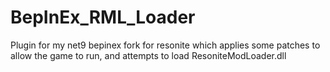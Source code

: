 # BepInEx_RML_Loader

Plugin for my net9 bepinex fork for resonite which applies some patches to allow the game to run, and attempts to load ResoniteModLoader.dll